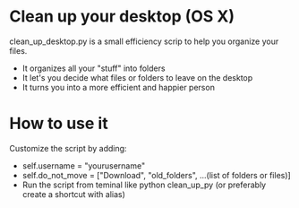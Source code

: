 # Clean up your desktop (OS X)

clean_up_desktop.py is a small efficiency scrip to help you organize your files. 

  - It organizes all your "stuff" into folders
  - It let's you decide what files or folders to leave on the desktop
  - It turns you into a more efficient and happier person 

# How to use it
Customize the script by adding:
- self.username = "yourusername"
- self.do_not_move = ["Download", "old_folders", ...(list of folders or files)]
- Run the script from teminal like python clean_up_py (or preferably create a shortcut with alias)
